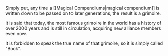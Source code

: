Simply put, any time a [[Magical Compendiums|magical compendium]] is written down to be passed on to later generations, the result is a grimoire.

It is said that today, the most famous grimoire in the world has a history of over 2000 years and is still in circulation, acquiring new alliance members even now.

It is forbidden to speak the true name of that grimoire, so it is simply called "Book".